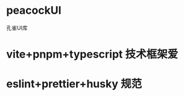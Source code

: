 <!--
 * @Author: 悦者生存 1002783067@qq.com
 * @Date: 2023-03-25 10:25:01
 * @LastEditors: 悦者生存 1002783067@qq.com
 * @LastEditTime: 2023-03-25 10:28:14
 * @FilePath: /peacockUI/README.md
 * @Description: 这是默认设置,请设置`customMade`, 打开koroFileHeader查看配置 进行设置: https://github.com/OBKoro1/koro1FileHeader/wiki/%E9%85%8D%E7%BD%AE
-->
# peacockUI
孔雀UI库

# vite+pnpm+typescript 技术框架爱
# eslint+prettier+husky 规范
